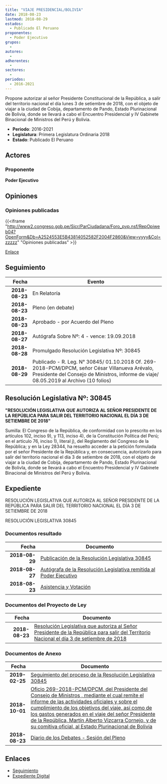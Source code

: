 ```yaml
---
title: "VIAJE PRESIDENCIAL/BOLIVIA"
date: 2018-08-23
lastmod: 2018-08-29
estados: 
  - Publicado El Peruano
proponentes: 
  - Poder Ejecutivo
grupos: 
  - 
autores: 
  - 
adherentes: 
  - 
sectores: 
  - 
periodos: 
  - 2016-2021
---
```


Propone autorizar al señor Presidente Constitucional de la República, a salir del territorio nacional el día lunes 3 de setiembre de 2018, con el objeto de viajar a la ciudad de Cobija, departamento de Pando, Estado Plurinacional de Bolivia, donde se llevará a cabo el Encuentro Presidencial y IV Gabinete Binacional de Ministros del Perú y Bolivia.

- **Periodo**: 2016-2021
- **Legislatura**: Primera Legislatura Ordinaria 2018
- **Estado**: Publicado El Peruano

## Actores

### Proponente

**Poder Ejecutivo**


## Opiniones

### Opiniones publicadas

{{<iframe "http://www2.congreso.gob.pe/Sicr/ParCiudadana/Foro_pvp.nsf/RepOpiweb04?OpenForm&Db=A2524553E5B43814052582F2004F2860&View=yyyy&Col=zzzzz" "Opiniones publicadas" >}}

[Enlace](http://www2.congreso.gob.pe/Sicr/ParCiudadana/Foro_pvp.nsf/RepOpiweb04?OpenForm&Db=A2524553E5B43814052582F2004F2860&View=yyyy&Col=zzzzz)

## Seguimiento

| Fecha | Evento |
|------:|--------|
| **2018-08-23** | En Relatoría|
| **2018-08-23** | Pleno (en debate)|
| **2018-08-23** | Aprobado - por Acuerdo del Pleno|
| **2018-08-27** | Autógrafa Sobre Nº: 4 - vence: 19.09.2018|
| **2018-08-28** | Promulgado Resolución Legislativa Nº: 30845|
| **2018-08-29** | Publicado - R. Leg. N° 30845/ 01.10.2018 Of. 269-2018-PCM/DPCM, señor César Villanueva Arévalo, Presidente del Consejo de Ministros, informe de viaje/ 08.05.2019 al Archivo (10 folios)|

## Resolución Legislativa Nº: 30845

**"RESOLUCIÓN LEGISLATIVA QUE AUTORIZA AL SEÑOR PRESIDENTE DE LA REPÚBLICA PARA SALIR DEL TERRITORIO NACIONAL EL DÍA 3 DE SETIEMBRE DE 2018"**

Sumilla: El Congreso de la República, de conformidad con lo prescrito en los artículos 102, inciso 9), y 113, inciso 4), de la Constitución Política del Perú; en el artículo 76, inciso 1), literal j), del Reglamento del Congreso de la República; y en la Ley 28344, ha resuelto acceder a la petición formulada por el señor Presidente de la República y, en consecuencia, autorizarlo para salir del territorio nacional el día 3 de setiembre de 2018, con el objeto de viajar a la ciudad de Cobija, departamento de Pando, Estado Plurinacional de BolivIa, donde se llevará a cabo el Encuentro Presidencial y IV Gabinete Binacional de Ministros del Perú y Bolivia.


## Expediente

RESOLUCIÓN LEGISLATIVA QUE AUTORIZA AL SEÑOR PRESIDENTE DE LA REPÚBLICA PARA SALIR DEL TERRITORIO NACIONAL EL DÍA 3 DE SETIEMBRE DE 2018

RESOLUCIÓN LEGISLATIVA 30845


### Documentos resultado

| Fecha | Documento |
|------:|--------|
| **2018-08-29** | [Publicación de la Resolución Legislativa 30845](http://www.leyes.congreso.gob.pe/Documentos/2016_2021/ADLP/Normas_Legales/30845-RLG.pdf) |
| **2018-08-27** | [Autógrafa de la Resolución Legislativa remitida al Poder Ejecutivo](http://www.leyes.congreso.gob.pe/Documentos/2016_2021/ADLP/Texto_Aprobado/AU0324620180827.pdf) |
| **2018-08-23** | [Asistencia y Votación](http://www.leyes.congreso.gob.pe/Documentos/2016_2021/Asistencia_y_Votacion/Proyectos_de_Ley/AV0324620180823..pdf) |

### Documentos del Proyecto de Ley

| Fecha | Documento |
|------:|--------|
| **2018-08-23** | [Resolución Legislativa que autoriza al Señor Presidente de la República para salir del Territorio Nacional el día 3 de setiembre de 2018](http://www.leyes.congreso.gob.pe/Documentos/2016_2021/Proyectos_de_Ley_y_de_Resoluciones_Legislativas/PL0324620180823..pdf) |

### Documentos de Anexo

| Fecha | Documento |
|------:|--------|
| **2019-02-25** | [Seguimiento del proceso de la Resolución Legislativa 30845](http://www.leyes.congreso.gob.pe/Documentos/2016_2021/Seguimiento_de_Proyectos_de_Ley/03246PL20190225.pdf) |
| **2018-10-01** | [Oficio 269-2018-PCM/DPCM, del Presidente del Consejo de Ministros , mediante el cual remite el informe de las actividades oficiales y sobre el cumplimiento de los objetivos del viaje, así como de los gastos generados en el viaje del señor Presidente de la República, Martín Alberto Vizcarra Cornejo, y de su comitiva oficial, al Estado Plurinacional de Bolivia](http://www.leyes.congreso.gob.pe/Documentos/2016_2021/Oficios/Poder_Ejecutivo/OFICIO-269-2018-PCM-DPCM.PDF) |
| **2018-08-23** | [Diario de los Debates - Sesión del Pleno](http://www2.congreso.gob.pe/Sicr/DiarioDebates/Publicad.nsf/SesionesPleno/05256D6E0073DFE9052582F3005E30B1/$FILE/PLO-2018-5.pdf) |

## Enlaces 

- [Seguimiento](http://www2.congreso.gob.pe/Sicr/TraDocEstProc/CLProLey2016.nsf/f7fff46988ca05b1052578e100829cc7/0cae7dfe7f0d38d7052582f2004d8306?OpenDocument)
- [Expediente Digital](http://www2.congreso.gob.pe/Sicr/TraDocEstProc/CLProLey2016.nsf/f7fff46988ca05b1052578e100829cc7/0cae7dfe7f0d38d7052582f2004d8306?OpenDocument&Click=05257FB7005EB655.eb71d0cf91d8294e05256cdf006b5706/$Body/0.1C6C)
